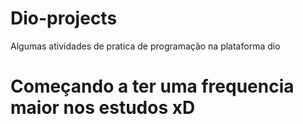 # Dio-projects
Algumas atividades de pratica de programação na plataforma dio

# Começando a ter uma frequencia maior nos estudos xD
